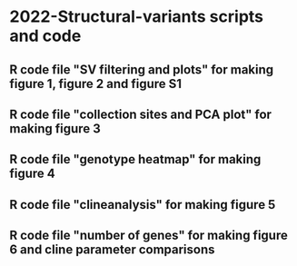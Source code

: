 # 2022-Structural-variants scripts and code #
## R code file "SV filtering and plots" for making figure 1, figure 2 and figure S1 ####
## R code file "collection sites and PCA plot" for making figure 3 ###
## R code file "genotype heatmap" for making figure 4 ###
## R code file "clineanalysis" for making figure 5 ###
## R code file "number of genes" for making figure 6 and cline parameter comparisons ####
